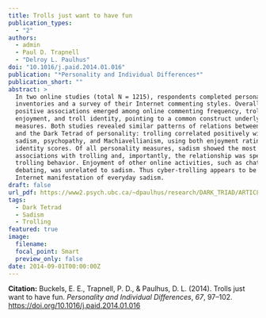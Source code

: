 ```yaml
---
title: Trolls just want to have fun
publication_types:
  - "2"
authors:
  - admin
  - Paul D. Trapnell
  - "Delroy L. Paulhus"
doi: "10.1016/j.paid.2014.01.016"
publication: "*Personality and Individual Differences*"
publication_short: ""
abstract: >
  In two online studies (total N = 1215), respondents completed personality
  inventories and a survey of their Internet commenting styles. Overall, strong
  positive associations emerged among online commenting frequency, trolling
  enjoyment, and troll identity, pointing to a common construct underlying the
  measures. Both studies revealed similar patterns of relations between trolling
  and the Dark Tetrad of personality: trolling correlated positively with
  sadism, psychopathy, and Machiavellianism, using both enjoyment ratings and
  identity scores. Of all personality measures, sadism showed the most robust
  associations with trolling and, importantly, the relationship was specific to
  trolling behavior. Enjoyment of other online activities, such as chatting and
  debating, was unrelated to sadism. Thus cyber-trolling appears to be an
  Internet manifestation of everyday sadism.
draft: false
url_pdf: https://www2.psych.ubc.ca/~dpaulhus/research/DARK_TRIAD/ARTICLES/PAID.2014.with.Buckels-Trapnell.pdf
tags:
  - Dark Tetrad
  - Sadism
  - Trolling
featured: true
image:
  filename: 
  focal_point: Smart
  preview_only: false
date: 2014-09-01T00:00:00Z
---
```

**Citation:** Buckels, E. E., Trapnell, P. D., & Paulhus, D. L. (2014). Trolls just want to have fun. *Personality and Individual Differences*, *67*, 97–102. <https://doi.org/10.1016/j.paid.2014.01.016>
